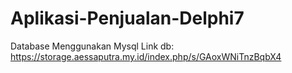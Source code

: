 # Aplikasi-Penjualan-Delphi7
Database Menggunakan Mysql
Link db: https://storage.aessaputra.my.id/index.php/s/GAoxWNiTnzBqbX4
